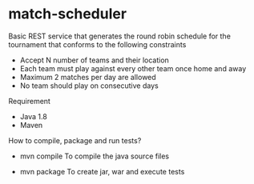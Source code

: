 # match-scheduler

Basic REST service that generates the round robin schedule for the tournament that conforms to the following constraints
- Accept N number of teams and their location
- Each team must play against every other team once home and away
- Maximum 2 matches per day are allowed
- No team should play on consecutive days

Requirement
- Java 1.8
- Maven

How to compile, package and run tests?
- mvn compile
  To compile the java source files
  
- mvn package
  To create jar, war and execute tests
